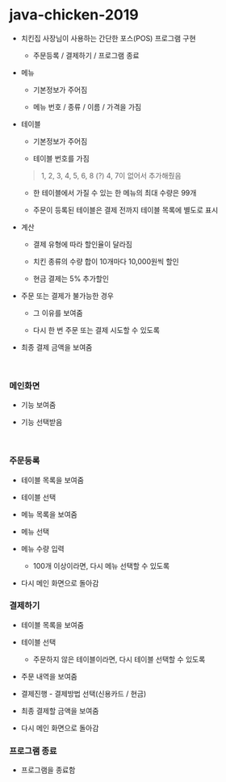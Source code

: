 # java-chicken-2019

- 치킨집 사장님이 사용하는 간단한 포스(POS) 프로그램 구현

  - 주문등록 / 결제하기 / 프로그램 종료
  
- 메뉴

  - 기본정보가 주어짐
  
  - 메뉴 번호 / 종류 / 이름 / 가격을 가짐
  
- 테이블

  - 기본정보가 주어짐
  
  - 테이블 번호를 가짐
  
  > 1, 2, 3, 4, 5, 6, 8 (?) 4, 7이 없어서 추가해줬음
  
  - 한 테이블에서 가질 수 있는 한 메뉴의 최대 수량은 99개
  
  - 주문이 등록된 테이블은 결제 전까지 테이블 목록에 별도로 표시
  
- 계산

  - 결제 유형에 따라 할인율이 달라짐
  
  - 치킨 종류의 수량 합이 10개마다 10,000원씩 할인
  
  - 현금 결제는 5% 추가할인
  
- 주문 또는 결제가 불가능한 경우

  - 그 이유를 보여줌
  
  - 다시 한 번 주문 또는 결제 시도할 수 있도록
  
- 최종 결제 금액을 보여줌

<br>

### 메인화면

- 기능 보여줌

- 기능 선택받음
 
<br>

### 주문등록

- 테이블 목록을 보여줌

- 테이블 선택

- 메뉴 목록을 보여줌

- 메뉴 선택

- 메뉴 수량 입력

  - 100개 이상이라면, 다시 메뉴 선택할 수 있도록

- 다시 메인 화면으로 돌아감

### 결제하기

- 테이블 목록을 보여줌

- 테이블 선택

  - 주문하지 않은 테이블이라면, 다시 테이블 선택할 수 있도록
  
- 주문 내역을 보여줌

- 결제진행 - 결제방법 선택(신용카드 / 현금)

- 최종 결제할 금액을 보여줌

- 다시 메인 화면으로 돌아감

### 프로그램 종료

- 프로그램을 종료함